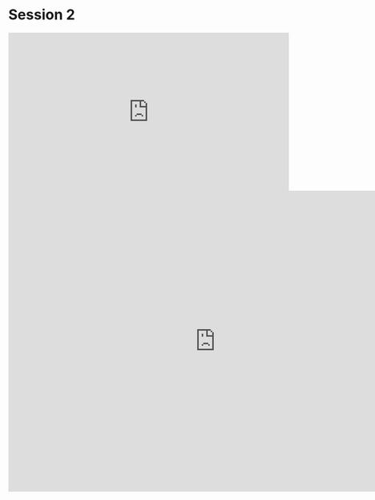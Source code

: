 # Session 2

<iframe width="560" height="315" src="https://www.youtube.com/embed/gYmK_5Rp-pY" frameborder="0" allow="autoplay; encrypted-media" allowfullscreen></iframe>

<iframe id="iframe_container" frameborder="0" webkitallowfullscreen="" mozallowfullscreen="" allowfullscreen="" allow="autoplay; fullscreen" width="825" height="600" src="https://prezi.com/embed/paj-d7mgtdil/?bgcolor=ffffff&amp;lock_to_path=0&amp;autoplay=0&amp;autohide_ctrls=0&amp;landing_data=bHVZZmNaNDBIWnNjdEVENDRhZDFNZGNIUE43MHdLNWpsdFJLb2ZHanI0a2FYQUpFc1p0bVZwbXppZTlxTVA5bUZRPT0&amp;landing_sign=lxCdT0iL_kO2gpAS0FZlrfzp0FK7G3f8LzrwKv4XFAE"></iframe>
